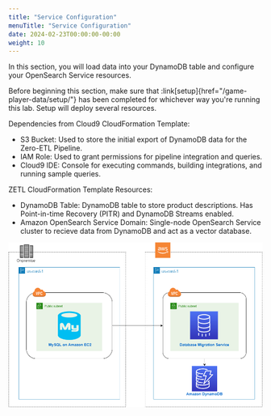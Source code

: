 ```yaml
---
title: "Service Configuration"
menuTitle: "Service Configuration"
date: 2024-02-23T00:00:00-00:00
weight: 10
---
```

In this section, you will load data into your DynamoDB table and configure your OpenSearch Service resources.

Before beginning this section, make sure that :link[setup]{href="/game-player-data/setup/"} has been completed for whichever way you're running this lab. Setup will deploy several resources.

Dependencies from Cloud9 CloudFormation Template:
  - S3 Bucket: Used to store the initial export of DynamoDB data for the Zero-ETL Pipeline.
  - IAM Role: Used to grant permissions for pipeline integration and queries.
  - Cloud9 IDE: Console for executing commands, building integrations, and running sample queries.

ZETL CloudFormation Template Resources:
  - DynamoDB Table: DynamoDB table to store product descriptions. Has Point-in-time Recovery (PITR) and DynamoDB Streams enabled.
  - Amazon OpenSearch Service Domain: Single-node OpenSearch Service cluster to recieve data from DynamoDB and act as a vector database.

![Final Deployment Architecture](/static/images/migration-environment.png)